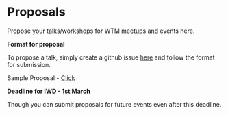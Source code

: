 # Proposals
Propose your talks/workshops for WTM meetups and events here.

**Format for proposal**

To propose a talk, simply create a github issue [here](https://github.com/WTM-NewDelhi/Proposals/issues) and follow the format for submission.

Sample Proposal - [Click](https://github.com/WTM-NewDelhi/Proposals/issues/1)

**Deadline for IWD - 1st March**

Though you can submit proposals for future events even after this deadline.
